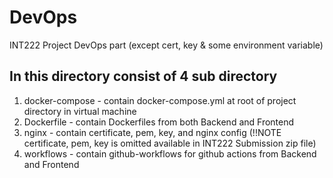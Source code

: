# DevOps
INT222 Project DevOps part (except cert, key &amp; some environment variable)

## In this directory consist of 4 sub directory
1. docker-compose - contain docker-compose.yml at root of project directory in virtual machine
2. Dockerfile - contain Dockerfiles from both Backend and Frontend
3. nginx - contain certificate, pem, key, and nginx config (!!NOTE certificate, pem, key is omitted available in INT222 Submission zip file)
4. workflows - contain github-workflows for github actions from Backend and Frontend
